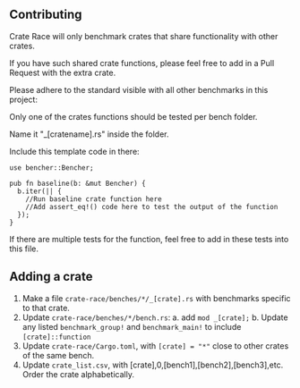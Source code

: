 ## Contributing
Crate Race will only benchmark crates that share functionality with other crates.

If you have such shared crate functions, please feel free to add in a Pull Request with the extra crate.

Please adhere to the standard visible with all other benchmarks in this project:

Only one of the crates functions should be tested per bench folder.

Name it "_[cratename].rs" inside the folder.

Include this template code in there:

    use bencher::Bencher;

    pub fn baseline(b: &mut Bencher) {
      b.iter(|| {
        //Run baseline crate function here
        //Add assert_eq!() code here to test the output of the function
      });
    }

If there are multiple tests for the function, feel free to add in these tests into this file.

## Adding a crate

1. Make a file `crate-race/benches/*/_[crate].rs` with benchmarks specific to that crate.
2. Update `crate-race/benches/*/bench.rs`:
  a. add `mod _[crate];`
  b. Update any listed `benchmark_group!` and `benchmark_main!` to include `[crate]::function`
3. Update `crate-race/Cargo.toml`, with `[crate] = "*"` close to other crates of the same bench.
4. Update `crate_list.csv`, with [crate],0,[bench1],[bench2],[bench3],etc. Order the crate alphabetically.
